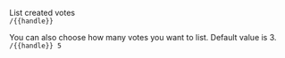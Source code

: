 
List created votes  
`/{{handle}}`  

You can also choose how many votes you want to list. Default value is 3.  
`/{{handle}} 5`
